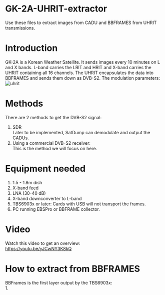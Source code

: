# GK-2A-UHRIT-extractor
Use these files to extract images from CADU and BBFRAMES from UHRIT transmissions.
# Introduction
GK-2A is a Korean Weather Satellite. It sends images every 10 minutes on L and X bands. L-band carries the LRIT and HRIT and X-band carries the UHRIT containing all 16 channels. The UHRIT encapsulates the data into BBFRAMES and sends them down as DVB-S2. The modulation parameters:<br>
![uhrit](https://github.com/user-attachments/assets/7c35c882-6073-4152-954f-cb345af9dbba)

# Methods
There are 2 methods to get the DVB-S2 signal:
1. SDR<br>
   Later to be implemented, SatDump can demodulate and output the CADUs.
2. Using a commercial DVB-S2 receiver:<br>
   This is the method we will focus on here.
# Equipment needed
1. 1.5 - 1.8m dish
2. X-band feed
3. LNA (30-40 dB)
4. X-band downconverter to L-band
5. TBS6903x or later: Cards with USB will not transport the frames.
6. PC running EBSPro or BBFRAME collector.
# Video
Watch this video to get an overview:<br>
https://youtu.be/yJCwNY3K8kQ
# How to extract from BBFRAMES
BBFrames is the first layer output by the TBS6903x:<br>
1. 
